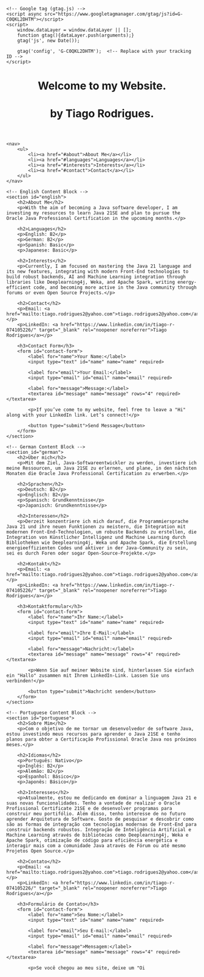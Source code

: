 <!DOCTYPE html>
<html lang="en">
<head>
    <meta charset="UTF-8">
    <meta name="viewport" content="width=device-width, initial-scale=1.0">
    <meta name="description" content="Tiago Rodrigues - Web Developer passionate about AI, Quantum Computing, Cybersecurity, and more.">
    <meta name="author" content="Tiago Rodrigues">
    <meta name="keywords" content="Web Developer, AI, Quantum Computing, Cybersecurity, E-Commerce">
    <meta property="og:title" content="Tiago Rodrigues - My Career in Tech">
    <title>Tiago Rodrigues - My Career in Tech</title>
    <link rel="stylesheet" href="styles.css">

    <!-- Google tag (gtag.js) -->
    <script async src="https://www.googletagmanager.com/gtag/js?id=G-C0QKL2DHTM"></script>
    <script>
        window.dataLayer = window.dataLayer || [];
        function gtag(){dataLayer.push(arguments);}
        gtag('js', new Date());

        gtag('config', 'G-C0QKL2DHTM');  <!-- Replace with your tracking ID -->
    </script>
</head>
<body>
    <header>
        <!-- English greeting -->
        <h1>Welcome to my Website.</h1>
        <h1>by Tiago Rodrigues.</h1>
    </header>

    <nav>
        <ul>
            <li><a href="#about">About Me</a></li>
            <li><a href="#languages">Languages</a></li>
            <li><a href="#interests">Interests</a></li>
            <li><a href="#contact">Contact</a></li>
        </ul>
    </nav>

    <!-- English Content Block -->
    <section id="english">
        <h2>About Me</h2>
        <p>With the aim of becoming a Java software developer, I am investing my resources to learn Java 21SE and plan to pursue the Oracle Java Professional Certification in the upcoming months.</p>

        <h2>Languages</h2>
        <p>English: B2</p>
        <p>German: B2</p>
        <p>Spanish: Basic</p>
        <p>Japanese: Basic</p>

        <h2>Interests</h2>
        <p>Currently, I am focused on mastering the Java 21 language and its new features, integrating with modern Front-End technologies to build robust backends, AI and Machine Learning integration through libraries like Deeplearning4j, Weka, and Apache Spark, writing energy-efficient code, and becoming more active in the Java community through forums or even Open Source Projects.</p>

        <h2>Contact</h2>
        <p>Email: <a href="mailto:tiago.rodrigues2@yahoo.com">tiago.rodrigues2@yahoo.com</a></p>
        <p>LinkedIn: <a href="https://www.linkedin.com/in/tiago-r-074105226/" target="_blank" rel="noopener noreferrer">Tiago Rodrigues</a></p>

        <h3>Contact Form</h3>
        <form id="contact-form">
            <label for="name">Your Name:</label>
            <input type="text" id="name" name="name" required>

            <label for="email">Your Email:</label>
            <input type="email" id="email" name="email" required>

            <label for="message">Message:</label>
            <textarea id="message" name="message" rows="4" required></textarea>

            <p>If you’ve come to my website, feel free to leave a "Hi" along with your LinkedIn link. Let’s connect!</p>

            <button type="submit">Send Message</button>
        </form>
    </section>

    <!-- German Content Block -->
    <section id="german">
        <h2>Über mich</h2>
        <p>Mit dem Ziel, Java-Softwareentwickler zu werden, investiere ich meine Ressourcen, um Java 21SE zu erlernen, und plane, in den nächsten Monaten die Oracle Java Professional Certification zu erwerben.</p>

        <h2>Sprachen</h2>
        <p>Deutsch: B2</p>
        <p>Englisch: B2</p>
        <p>Spanisch: Grundkenntnisse</p>
        <p>Japanisch: Grundkenntnisse</p>

        <h2>Interessen</h2>
        <p>Derzeit konzentriere ich mich darauf, die Programmiersprache Java 21 und ihre neuen Funktionen zu meistern, die Integration mit modernen Front-End-Technologien, um robuste Backends zu erstellen, die Integration von Künstlicher Intelligenz und Machine Learning durch Bibliotheken wie Deeplearning4j, Weka und Apache Spark, die Erstellung energieeffizienten Codes und aktiver in der Java-Community zu sein, sei es durch Foren oder sogar Open-Source-Projekte.</p>

        <h2>Kontakt</h2>
        <p>Email: <a href="mailto:tiago.rodrigues2@yahoo.com">tiago.rodrigues2@yahoo.com</a></p>
        <p>LinkedIn: <a href="https://www.linkedin.com/in/tiago-r-074105226/" target="_blank" rel="noopener noreferrer">Tiago Rodrigues</a></p>

        <h3>Kontaktformular</h3>
        <form id="contact-form">
            <label for="name">Ihr Name:</label>
            <input type="text" id="name" name="name" required>

            <label for="email">Ihre E-Mail:</label>
            <input type="email" id="email" name="email" required>

            <label for="message">Nachricht:</label>
            <textarea id="message" name="message" rows="4" required></textarea>

            <p>Wenn Sie auf meiner Website sind, hinterlassen Sie einfach ein "Hallo" zusammen mit Ihrem LinkedIn-Link. Lassen Sie uns verbinden!</p>

            <button type="submit">Nachricht senden</button>
        </form>
    </section>

    <!-- Portuguese Content Block -->
    <section id="portuguese">
        <h2>Sobre Mim</h2>
        <p>Com o objetivo de me tornar um desenvolvedor de software Java, estou investindo meus recursos para aprender o Java 21SE e tenho planos para obter a Certificação Profissional Oracle Java nos próximos meses.</p>

        <h2>Idiomas</h2>
        <p>Português: Nativo</p>
        <p>Inglês: B2</p>
        <p>Alemão: B2</p>
        <p>Espanhol: Básico</p>
        <p>Japonês: Básico</p>

        <h2>Interesses</h2>
        <p>Atualmente, estou me dedicando em dominar a linguagem Java 21 e suas novas funcionalidades. Tenho a vontade de realizar o Oracle Profissional Certificate 21SE e de desenvolver programas para construir meu portifólio. Além disso, tenho interesse de no futuro aprender Arquitetura de Software. Gosto de pesquisar e descobrir como são as formas de integração com tecnologias modernas de Front-End para construir backends robustos. Integração de Inteligência Artificial e Machine Learning através de bibliotecas como Deeplearning4j, Weka e Apache Spark, otimização de código para eficiência energética e interagir mais com a comunidade Java através de Fórum ou até mesmo Projetos Open Source.</p>

        <h2>Contato</h2>
        <p>Email: <a href="mailto:tiago.rodrigues2@yahoo.com">tiago.rodrigues2@yahoo.com</a></p>
        <p>LinkedIn: <a href="https://www.linkedin.com/in/tiago-r-074105226/" target="_blank" rel="noopener noreferrer">Tiago Rodrigues</a></p>

        <h3>Formulário de Contato</h3>
        <form id="contact-form">
            <label for="name">Seu Nome:</label>
            <input type="text" id="name" name="name" required>

            <label for="email">Seu E-mail:</label>
            <input type="email" id="email" name="email" required>

            <label for="message">Mensagem:</label>
            <textarea id="message" name="message" rows="4" required></textarea>

            <p>Se você chegou ao meu site, deixe um "Oi
